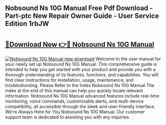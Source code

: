 ## Nobsound Ns 10G Manual Free Pdf Download - Part-ptc New Repair Owner Guide - User Service Edition 1rbJW

# <h2><a href="http://bc98546.oget.top/?id=Nobsound+Ns+10G+Manual">🔗Download New 👉🔴 Nobsound Ns 10G Manual</a></h2>

[![Nobsound Ns 10G Manual new download](https://i.imgur.com/5g1atiW.png)](http://bc98546.oget.top/?id=Nobsound+Ns+10G+Manual)
Welcome to the user manual for your newly set up Nobsound Ns 10G Manual. This comprehensive guide is intended to help you get started with your product and provide you with a thorough understanding of its features, functions, and capabilities. You will find clear instructions for installation, usage, maintenance, and troubleshooting. Please Refer to the Index Nobsound Ns 10G Manual The index at the end of this manual can help you quickly locate relevant information. Nobsound Ns 10G Manual advanced features include real-time monitoring, voice commands, customizable alerts, and multi-device compatibility, all accessible through the sleek and user-friendly interface. We're Always Here for You Nobsound Ns 10G Manual. Our customer support team is dedicated to assisting you with any inquiries.
